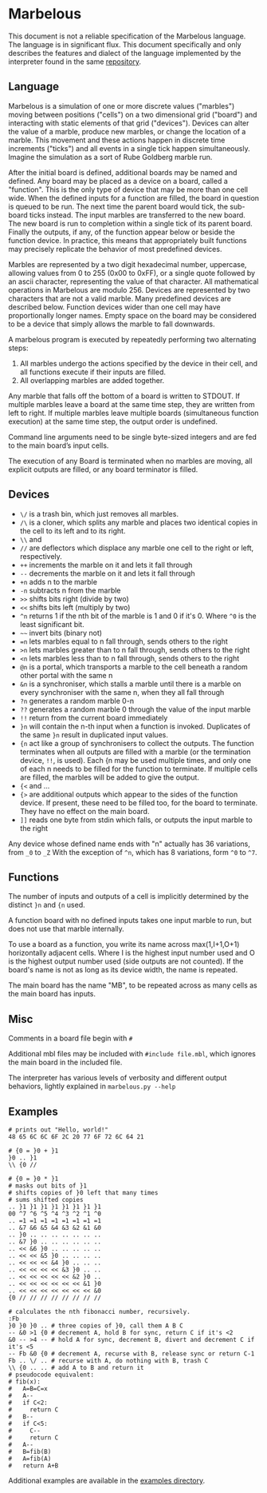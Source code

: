 Marbelous
=========

This document is not a reliable specification of the Marbelous language. The language is in significant flux. This document specifically and only describes the features and dialect of the language implemented by the interpreter found in the same [repository](https://github.com/marbelous-lang/marbelous.py).

Language
--------

Marbelous is a simulation of one or more discrete values ("marbles") moving between positions ("cells") on a two dimensional grid ("board") and interacting with static elements of that grid ("devices"). Devices can alter the value of a marble, produce new marbles, or change the location of a marble. This movement and these actions happen in discrete time increments ("ticks") and all events in a single tick happen simultaneously. Imagine the simulation as a sort of Rube Goldberg marble run.

After the initial board is defined, additional boards may be named and defined. Any board may be placed as a device on a board, called a "function". This is the only type of device that may be more than one cell wide. When the defined inputs for a function are filled, the board in question is queued to be run. The next time the parent board would tick, the sub-board ticks instead. The input marbles are transferred to the new board. The new board is run to completion within a single tick of its parent board. Finally the outputs, if any, of the function appear below or beside the function device. In practice, this means that appropriately built functions may precisely replicate the behavior of most predefined devices.

Marbles are represented by a two digit hexadecimal number, uppercase, allowing values from 0 to 255 (0x00 to 0xFF), or a single quote followed by an ascii character, representing the value of that character. All mathematical operations in Marbelous are modulo 256. Devices are represented by two characters that are not a valid marble. Many predefined devices are described below. Function devices wider than one cell may have proportionally longer names. Empty space on the board may be considered to be a device that simply allows the marble to fall downwards.

A marbelous program is executed by repeatedly performing two alternating steps:
1) All marbles undergo the actions specified by the device in their cell, and all functions execute if their inputs are filled.
2) All overlapping marbles are added together.

Any marble that falls off the bottom of a board is written to STDOUT. If multiple marbles leave a board at the same time step, they are written from left to right. If multiple marbles leave multiple boards (simultaneous function execution) at the same time step, the output order is undefined.

Command line arguments need to be single byte-sized integers and are fed to the main board’s input cells.

The execution of any Board is terminated when no marbles are moving, all explicit outputs are filled, or any board terminator is filled.

Devices
-------

* `\/` is a trash bin, which just removes all marbles.
* `/\` is a cloner, which splits any marble and places two identical copies in the cell to its left and to its right.
* `\\` and 
* `//` are deflectors which displace any marble one cell to the right or left, respectively.
* `++` increments the marble on it and lets it fall through
* `--` decrements the marble on it and lets it fall through
* `+n` adds n to the marble
* `-n` subtracts n from the marble
* `>>` shifts bits right (divide by two)
* `<<` shifts bits left (multiply by two)
* `^n` returns 1 if the nth bit of the marble is 1 and 0 if it's 0. Where `^0` is the least significant bit. 
* `~~` invert bits (binary not)
* `=n` lets marbles equal to n fall through, sends others to the right
* `>n` lets marbles greater than to n fall through, sends others to the right
* `<n` lets marbles less than to n fall through, sends others to the right
* `@n` is a portal, which transports a marble to the cell beneath a random other portal with the same n
* `&n` is a synchroniser, which stalls a marble until there is a marble on every synchroniser with the same n, when they all fall through
* `?n` generates a random marble 0-n
* `??` generates a random marble 0 through the value of the input marble
* `!!` return from the current board immediately
* `}n` will contain the n-th input when a function is invoked. Duplicates of the same `}n` result in duplicated input values.
* `{n` act like a group of synchronisers to collect the outputs. The function terminates when all outputs are filled with a marble (or the termination device, `!!`, is used). Each {n may be used multiple times, and only one of each n needs to be filled for the function to terminate. If multiple cells are filled, the marbles will be added to give the output.
* `{<` and ...
* `{>` are additional outputs which appear to the sides of the function device. If present, these need to be filled too, for the board to terminate. They have no effect on the main board.
* `]]` reads one byte from stdin which falls, or outputs the input marble to the right

Any device whose defined name ends with "n" actually has 36 variations, from `_0` to `_Z`
With the exception of `^n`, which has 8 variations, form `^0` to `^7`.

Functions
---------

The number of inputs and outputs of a cell is implicitly determined by the distinct `}n` and `{n` used.

A function board with no defined inputs takes one input marble to run, but does not use that marble internally.

To use a board as a function, you write its name across max(1,I+1,O+1) horizontally adjacent cells. Where I is the highest input number used and O is the highest output number used (side outputs are not counted). If the board's name is not as long as its device width, the name is repeated.

The main board has the name "MB", to be repeated across as many cells as the main board has inputs.

Misc
----

Comments in a board file begin with `#`

Additional mbl files may be included with `#include file.mbl`, which ignores the main board in the included file.

The interpreter has various levels of verbosity and different output behaviors, lightly explained in `marbelous.py --help`

Examples
--------

    # prints out "Hello, world!"
    48 65 6C 6C 6F 2C 20 77 6F 72 6C 64 21

    # {0 = }0 + }1
    }0 .. }1
    \\ {0 //

    # {0 = }0 * }1
    # masks out bits of }1
    # shifts copies of }0 left that many times
    # sums shifted copies
    .. }1 }1 }1 }1 }1 }1 }1 }1
    00 ^7 ^6 ^5 ^4 ^3 ^2 ^1 ^0
    .. =1 =1 =1 =1 =1 =1 =1 =1
    .. &7 &6 &5 &4 &3 &2 &1 &0
    .. }0 .. .. .. .. .. .. ..
    .. &7 }0 .. .. .. .. .. ..
    .. << &6 }0 .. .. .. .. ..
    .. << << &5 }0 .. .. .. ..
    .. << << << &4 }0 .. .. ..
    .. << << << << &3 }0 .. ..
    .. << << << << << &2 }0 ..
    .. << << << << << << &1 }0
    .. << << << << << << << &0
    {0 // // // // // // // //

    # calculates the nth fibonacci number, recursively.
    :Fb
    }0 }0 }0 .. # three copies of }0, call them A B C
    -- &0 >1 {0 # decrement A, hold B for sync, return C if it's <2
    &0 -- >4 -- # hold A for sync, decrement B, divert and decrement C if it's <5
    -- Fb &0 {0 # decrement A, recurse with B, release sync or return C-1
    Fb .. \/ .. # recurse with A, do nothing with B, trash C
    \\ {0 .. .. # add A to B and return it
    # pseudocode equivalent:
    # fib(x):
    #   A=B=C=x
    #   A--
    #   if C<2:
    #     return C
    #   B--
    #   if C<5:
    #     C--
    #     return C
    #   A--
    #   B=fib(B)
    #   A=fib(A)
    #   return A+B


Additional examples are available in the [examples directory](https://github.com/marbelous-lang/marbelous.py/tree/master/examples).
